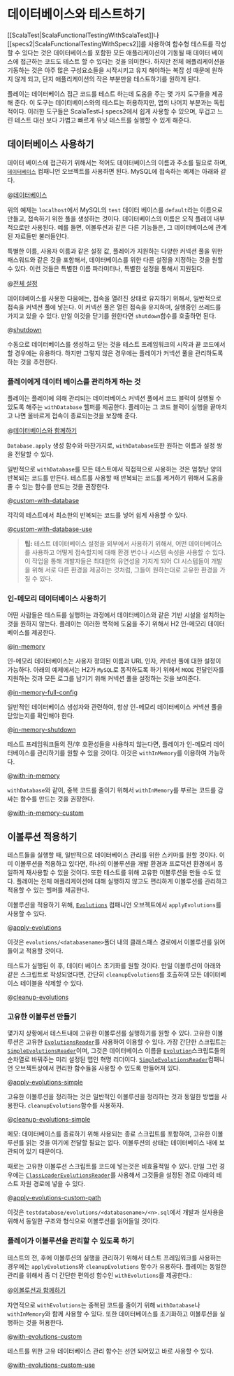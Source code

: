 <!--- Copyright (C) 2009-2015 Typesafe Inc. <http://www.typesafe.com> -->
# 데이터베이스와 테스트하기

[[ScalaTest|ScalaFunctionalTestingWithScalaTest]]나 [[specs2|ScalaFunctionalTestingWithSpecs2]]를 사용하여 함수형 테스트를 작성할 수 있다는 것은 데이터베이스를 포함한 모든 애플리케이션이 기동될 때 데이터 베이스에 접근하는 코드도 테스트 할 수 있다는 것을 의미한다. 하지만 전체 애플리케이션을 기동하는 것은 아주 많은 구성요소들을 시작시키고 유지 해야하는 복잡
성 때문에 원하지 않게 되고, 단지 애플리케이션의 작은 부분만을 테스트하기를 원하게 된다.

플레이는 데이터베이스 접근 코드를 테스트 하는데 도움을 주는 몇 가지 도구들을 제공해 준다. 이 도구는 데이터베이스와의 테스트는 허용하지만, 앱의 나머지 부분과는 독립적이다. 이러한 도구들은 ScalaTest나 specs2에서 쉽게 사용할 수 있으며, 무겁고 느린 테스트 대신 보다 가볍고 빠르게 유닛 테스트를 실행할 수 있게 해준다.

## 데이터베이스 사용하기

데이터 베이스에 접근하기 위해서는 적어도 데이터베이스의 이름과 주소를 필요로 하며, [`데이터베이스`](api/scala/index.html#play.api.db.Database$) 컴패니언 오브젝트를 사용하면 된다. MySQL에 접속하는 예제는 아래와 같다.

@[데이터베이스](code/database/ScalaTestingWithDatabases.scala)

위의 예제는 `localhost`에서 MySQL의 `test` 데이터 베이스를 `default`라는 이름으로 만들고, 접속하기 위한 풀을 생성하는 것이다. 데이터베이스의 이름은 오직 플레이 내부적으로만 사용된다. 예를 들면, 이볼루션과 같은 다른 기능들은, 그 데이터베이스에 관계된 자료들만 불러들인다.

특별한 이름, 사용자 이름과 같은 설정 값, 플레이가 지원하는 다양한 커넥션 풀을 위한 패스워드와 같은 것을 포함해서, 데이터베이스를 위한 다른 설정을 지정하는 것을 원할 수 있다. 이런 것들은 특별한 이름 파라미터나, 특별한 설정을 통해서 지원된다.

@[전체 설정](code/database/ScalaTestingWithDatabases.scala)

데이터베이스를 사용한 다음에는, 접속을 열려진 상태로 유지하기 위해서, 일반적으로 접속을 커넥션 풀에 넣는다. 이 커넥션 풀은 열린 접속을 유지하며, 실행중인 쓰레드를 가지고 있을 수 있다. 만일 이것을 닫기를 원한다면 `shutdown`함수를 호출하면 된다.

@[shutdown](code/database/ScalaTestingWithDatabases.scala)

 수동으로 데이터베이스를 생성하고 닫는 것을 테스트 프레임워크의 시작과 끝 코드에서 할 경우에는 유용하다. 하지만 그렇지 않은 경우에는 플레이가 커넥션 풀을 관리하도록 하는 것을 추천한다.

### 플레이에게 데이터 베이스를 관리하게 하는 것

플레이는 플레이에 의해 관리되는 데이터베이스 커넥션 풀에서 코드 블럭이 실행될 수 있도록 해주는 `withDatabase` 헬퍼를 제공한다. 플레이는 그 코드 블럭이 실행을 끝마치고 나면 올바르게 접속이 종료되는것을 보장해 준다.

@[데이터베이스와 함께하기](code/database/ScalaTestingWithDatabases.scala)

`Database.apply` 생성 함수와 마찬가지로, `withDatabase`또한 원하는 이름과 설정 쌍을 전달할 수 있다.

일반적으로 `withDatabase`를 모든 테스트에서 직접적으로 사용하는 것은 엄청난 양의 반복되는 코드를 만든다. 테스트를 사용할 때 반복되는 코드를 제거하기 위해서 도움을 줄 수 있는 함수를 만드는 것을 권장한다.

@[custom-with-database](code/database/ScalaTestingWithDatabases.scala)

각각의 테스트에서 최소한의 반복되는 코드를 넣어 쉽게 사용할 수 있다.

@[custom-with-database-use](code/database/ScalaTestingWithDatabases.scala)

> **팁:** 테스트 데이터베이스 설정을 외부에서 사용하기 위해서, 어떤 데이터베이스를 사용하고 어떻게 접속할지에 대해 환경 변수나 시스템 속성을 사용할 수 있다. 이 작업을 통해 개발자들은 최대한의 유연성을 가지게 되어 CI 시스템들이 개발을 위해 서로 다른 환경을 제공하는 것처럼, 그들이 원하는대로 고유한 환경을 가질 수 있다. 

### 인-메모리 데이터베이스 사용하기

어떤 사람들은 테스트를 실행하는 과정에서 데이터베이스와 같은 기반 시설을 설치하는것을 원하지 않는다. 플레이는 이러한 목적에 도움을 주기 위해서 H2 인-메모리 데이터베이스를 제공한다.

@[in-memory](code/database/ScalaTestingWithDatabases.scala)

인-메모리 데이터베이스는 사용자 정의된 이름과 URL 인자, 커넥션 풀에 대한 설정이 가능하다. 아래의 예제에서는 H2가 `MySQL`로 동작하도록 하기 위해서 `MODE` 전달인자를 지원하는 것과 모든 로그를 남기기 위해 커넥션 풀을 설정하는 것을 보여준다.

@[in-memory-full-config](code/database/ScalaTestingWithDatabases.scala)

일반적인 데이터베이스 생성자와 관련하여, 항상 인-메모리 데이터베이스 커넥션 풀을 닫았는지를 확인해야 한다.

@[in-memory-shutdown](code/database/ScalaTestingWithDatabases.scala)

테스트 프레임워크들의 전/후 호환성들을 사용하지 않는다면, 플레이가 인-메모리 데이터베이스를 관리하기를 원할 수 있을 것이다. 이것은 `withInMemory`를 이용하여 가능하다.

@[with-in-memory](code/database/ScalaTestingWithDatabases.scala)

`withDatabase`와 같이, 중복 코드를 줄이기 위해서 `withInMemory`를 부르는 코드를 감싸는 함수를 만드는 것을 권장한다.

@[with-in-memory-custom](code/database/ScalaTestingWithDatabases.scala)

## 이볼루션 적용하기

테스트들을 실행할 때, 일반적으로 데이터베이스 관리를 위한 스키마를 원할 것이다. 이미 이볼루션을 적용하고 있다면, 하나의 이볼루션을 개발 환경과 프로덕션 환경에서 동일하게 재사용할 수 있을 것이다. 또한 테스트를 위해 고유한 이볼루션을 만들 수도 있다. 플레이는 전체 애플리케이션에 대해 실행하지 않고도 편리하게 이볼루션를 관리하고 적용할 수 있는 헬퍼를 제공한다.

이볼루션을 적용하기 위해, [`Evolutions`](api/scala/index.html#play.api.db.evolutions.Evolutions$) 컴패니언 오브젝트에서 `applyEvolutions`를 사용할 수 있다.

@[apply-evolutions](code/database/ScalaTestingWithDatabases.scala)

이것은 `evolutions/<databasename>`폴더 내의 클래스패스 경로에서 이볼루션를 읽어들이고 적용할 것이다.

테스트가 실행된 이 후, 데이터 베이스 초기화를 원할 것이다. 만일 이볼루션이 아래와 같은 스크립트로 작성되었다면, 간단히 `cleanupEvolutions`를 호출하여 모든 데이터베이스 테이블을 삭제할 수 있다.

@[cleanup-evolutions](code/database/ScalaTestingWithDatabases.scala)

### 고유한 이볼루션 만들기

몇가지 상황에서 테스트내에 고유한 이볼루션를 실행하기를 원할 수 있다. 고유한 이볼루션은 고유한 [`EvolutionsReader`](api/scala/index.html#play.api.db.evolutions.EvolutionsReader)를 사용하여 이용할 수 있다. 가장 간단한 스크립트는 [`SimpleEvolutionsReader`](api/scala/index.html#play.api.db.evolutions.SimpleEvolutionsReader)이며, 그것은 데이터베이스 이름을 [`Evolution`](api/scala/index.html#play.api.db.evolutions.Evolution)스크립트들의 순차열로 바꿔주는 미리 설정된 맵인 혁명 리더이다. [`SimpleEvolutionsReader`](api/scala/index.html#play.api.db.evolutions.SimpleEvolutionsReader$)컴패니언 오브젝트상에서 편리한 함수들을 사용할 수 있도록 만들어져 있다.

@[apply-evolutions-simple](code/database/ScalaTestingWithDatabases.scala)

고유한 이볼루션을 정리하는 것은 일반적인 이볼루션을 정리하는 것과 동일한 방법을 사용한다. `cleanupEvolutions`함수를 사용하자.

@[cleanup-evolutions-simple](code/database/ScalaTestingWithDatabases.scala)

메모: 데이터베이스를 종료하기 위해 사용되는 종료 스크립트를 포함하여, 고유한 이볼루션를 읽는 것을 여기에 전달할 필요는 없다. 이볼루션의 상태는 데이터베이스 내에 보관되어 있기 때문이다.

때로는 고유한 이볼루션 스크립트를 코드에 넣는것은 비효율적일 수 있다. 만일 그런 경우에는 [`ClassLoaderEvolutionsReader`](api/scala/index.html#play.api.db.evolutions.ClassLoaderEvolutionsReader)를 사용해서 그것들을 설정된 경로 아래의 테스트 자원 경로에 넣을 수 있다.

@[apply-evolutions-custom-path](code/database/ScalaTestingWithDatabases.scala)

이것은 `testdatabase/evolutions/<databasename>/<n>.sql`에서 개발과 실사용을 위해서 동일한 구조와 형식으로 이볼루션를 읽어들일 것이다.

### 플레이가 이볼루션을 관리할 수 있도록 하기

테스트의 전, 후에 이볼루션의 실행을 관리하기 위해서 테스트 프레임워크를 사용하는 경우에는 `applyEvolutions`와 `cleanupEvolutions` 함수가 유용하다. 플레이는 동일한 관리를 위해서 좀 더 간단한 편의성 함수인 `withEvolutions`를 제공한다.:

@[이볼루션과 함께하기](code/database/ScalaTestingWithDatabases.scala)

자연적으로 `withEvolutions`는 중복된 코드를 줄이기 위해 `withDatabase`나 `withInMemory`와 함께 사용할 수 있다. 또한 데이터베이스를 초기화하고 이볼루션을 실행하는 것을 허용한다.

@[with-evolutions-custom](code/database/ScalaTestingWithDatabases.scala)

테스트를 위한 고유 데이터베이스 관리 함수는 선언 되어있고 바로 사용할 수 있다.

@[with-evolutions-custom-use](code/database/ScalaTestingWithDatabases.scala)
